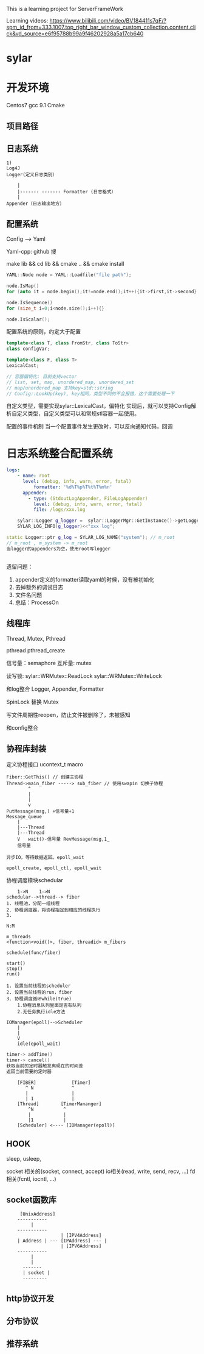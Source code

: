 This is a learning project for ServerFrameWork

Learning videos: https://www.bilibili.com/video/BV184411s7qF/?spm_id_from=333.1007.top_right_bar_window_custom_collection.content.click&vd_source=e6f95788b99a9f46202928a5a17cb640

# sylar

# 开发环境
Centos7
gcc 9.1
Cmake

## 项目路径


## 日志系统
	1)
	Log4J
	Logger(定义日志类别）
	
		|
		|------- ------- Formatter (日志格式）
		|
	Appender（日志输出地方）

## 配置系统

Config --> Yaml

Yaml-cpp: github 搜

make lib && cd lib && cmake .. && cmake install

```cpp
YAML::Node node = YAML::Loadfile("file path");

node.IsMap()
for (auto it = node.begin();it!=node.end();it++){it->first,it->second}

node.IsSequence()
for (size_t i=0;i<node.size();i++){}

node.IsScalar();
```
配置系统的原则，约定大于配置

```cpp
template<class T, class FromStr, class ToStr>
class configVar;

template<class F, class T>
LexicalCast;

// 容器偏特化: 目前支持vector
// list, set, map, unordered_map, unordered_set
// map/unordered_map 支持key=std::string
// Config::LookUp(key), key相同，类型不同的不会报错，这个需要处理一下
```

自定义类型，需要实现sylar::LexicalCast，偏特化
实现后，就可以支持Config解析自定义类型，自定义类型可以和常规stl容器一起使用。

配置的事件机制
当一个配置事件发生更改时，可以反向通知代码，回调

# 日志系统整合配置系统
```yaml
logs:
	- name: root
	  level: (debug, info, warn, error, fatal)
          formatter: '%d%T%p%T%t%T%m%n'
	  appender:
	    - type: (StdoutLogAppender, FileLogAppender)
	      level: (debug, info, warn, error, fatal)
	      file: /logs/xxx.log
```

```cpp
	sylar::Logger g_logger =  sylar::LoggerMgr::GetInstance()->getLogger(name)
	SYLAR_LOG_INFO(g_logger)<<"xxx log";
```

```cpp
static Logger::ptr g_log = SYLAR_LOG_NAME("system"); // m_root
// m_root , m_system -> m_root 
当logger的appenders为空，使用root写logger
```

```cpp

```
遗留问题：
1. appender定义的formatter读取yaml的时候，没有被初始化
2. 去掉额外的调试日志
3. 文件名问题
4. 总结：ProcessOn

## 线程库

Thread, Mutex, 
Pthread

pthread pthread_create

信号量：semaphore
互斥量: mutex

读写锁: sylar::WRMutex::ReadLock sylar::WRMutex::WriteLock

和log整合
Logger, Appender, Formatter

SpinLock 替换 Mutex

写文件周期性reopen，防止文件被删除了，未被感知

和config整合

## 协程库封装

定义协程接口
ucontext_t
macro

```
Fiber::GetThis() // 创建主协程
Thread->main_fiber -----> sub_fiber // 使用swapin 切换子协程
	    ^
	    |
	    |
	    v
PutMessage(msg,) +信号量+1
Message_queue
    |
    |---Thread
    |---Thread
    V	wait()-信号量 RevMessage(msg,1_
    信号量

异步IO，等待数据返回。epoll_wait

epoll_create, epoll_ctl, epoll_wait

```

协程调度模块schedular
```
	1->N	1->N	
schedular-->thread--> fiber
1. 线程池，分配一组线程
2. 协程调度器，将协程指定到相应的线程执行
3. 

N:M

m_threads
<function<void()>, fiber, threadid> m_fibers

schedule(func/fiber)

start()
stop()
run()

1. 设置当前线程的scheduler
2. 设置当前线程的run，fiber
3. 协程调度循环while(true)
	1.协程消息队列里面是否有队列
	2.无任务执行idle方法
```

```
IOManager(epoll)-->Scheduler
	|
	|
	V
	idle(epoll_wait)

```

```cpp
timer-> addTime()
timer-> cancel()
获取当前的定时器触发离现在的时间差
返回当前需要的定时器
```
```
	[FIBER]				[Timer]
	   ^ N				^
	   |				|
	   | 1				|
	[Thread]		[TimerMananger]
	    ^N			 ^
	    |			 |	
	    |1			 |
	[Scheduler] <---- [IOManager(epoll)]
```

## HOOK
sleep,
usleep,

socket 相关的(socket, connect, accept)
io相关(read, write, send, recv, ...)
fd相关(fcntl, iocntl, ...)



## socket函数库
		 [UnixAddress]
		-----------	
		     |	
		-----------	
						| [IPV4Address]
		| Address | --- [IPAddress] --- |
						| [IPV6Address]
		-----------
		     |
		     |
		  -------
		  | socket |
		  ---------
		     

## http协议开发

## 分布协议

## 推荐系统
